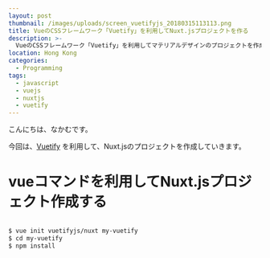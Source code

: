 ```yaml
---
layout: post
thumbnail: /images/uploads/screen_vuetifyjs_20180315113113.png
title: VueのCSSフレームワーク「Vuetify」を利用してNuxt.jsプロジェクトを作る
description: >-
  VueのCSSフレームワーク「Vuetify」を利用してマテリアルデザインのプロジェクトを作成します。Nuxt.js用のプロジェクトでSSRで開発していきます。
location: Hong Kong
categories:
  - Programming
tags:
  - javascript
  - vuejs
  - nuxtjs
  - vuetify
---
```

こんにちは、なかむです。

今回は、[Vuetify](https://vuetifyjs.com/ja/) を利用して、Nuxt.jsのプロジェクトを作成していきます。

# vueコマンドを利用してNuxt.jsプロジェクト作成する

```bash

$ vue init vuetifyjs/nuxt my-vuetify
$ cd my-vuetify
$ npm install

```
